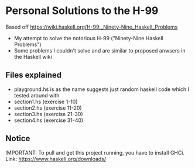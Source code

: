 # Personal Solutions to the H-99 

Based off https://wiki.haskell.org/H-99:_Ninety-Nine_Haskell_Problems

- My attempt to solve the notorious H-99 ("Ninety-Nine Haskell Problems")
- Some problems I couldn't solve and are similar to proposed anwsers in the Haskell wiki

## Files explained 

- playground.hs is as the name suggests just random haskell code which I tested around with
- section1.hs (exercise 1-10)
- section2.hs (exercise 11-20)
- section3.hs (exercise 21-30)
- section4.hs (exercise 31-40)

## Notice

IMPORTANT: To pull and get this project running, you have to install GHCi. 
Link: https://www.haskell.org/downloads/
